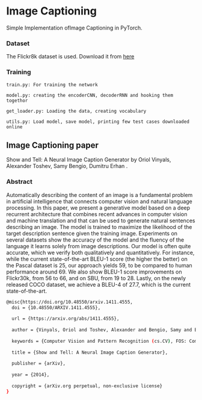 # Image Captioning
Simple Implementation ofImage Captioning in PyTorch. 

### Dataset
The Flickr8k dataset is used. Download it from [here](https://www.kaggle.com/datasets/e1cd22253a9b23b073794872bf565648ddbe4f17e7fa9e74766ad3707141adeb)

### Training 
```
train.py: For training the network

model.py: creating the encoderCNN, decoderRNN and hooking them togethor

get_loader.py: Loading the data, creating vocabulary

utils.py: Load model, save model, printing few test cases downloaded online

```

## Image Captioning paper
Show and Tell: A Neural Image Caption Generator by Oriol Vinyals, Alexander Toshev, Samy Bengio, Dumitru Erhan .


### Abstract
Automatically describing the content of an image is a fundamental problem in artificial intelligence that connects computer vision and natural language processing. In this paper, we present a generative model based on a deep recurrent architecture that combines recent advances in computer vision and machine translation and that can be used to generate natural sentences describing an image. The model is trained to maximize the likelihood of the target description sentence given the training image. Experiments on several datasets show the accuracy of the model and the fluency of the language it learns solely from image descriptions. Our model is often quite accurate, which we verify both qualitatively and quantitatively. For instance, while the current state-of-the-art BLEU-1 score (the higher the better) on the Pascal dataset is 25, our approach yields 59, to be compared to human performance around 69. We also show BLEU-1 score improvements on Flickr30k, from 56 to 66, and on SBU, from 19 to 28. Lastly, on the newly released COCO dataset, we achieve a BLEU-4 of 27.7, which is the current state-of-the-art.

```bash
@misc{https://doi.org/10.48550/arxiv.1411.4555,
  doi = {10.48550/ARXIV.1411.4555},
  
  url = {https://arxiv.org/abs/1411.4555},
  
  author = {Vinyals, Oriol and Toshev, Alexander and Bengio, Samy and Erhan, Dumitru},
  
  keywords = {Computer Vision and Pattern Recognition (cs.CV), FOS: Computer and information sciences, FOS: Computer and information sciences},
  
  title = {Show and Tell: A Neural Image Caption Generator},
  
  publisher = {arXiv},
  
  year = {2014},
  
  copyright = {arXiv.org perpetual, non-exclusive license}
}

```